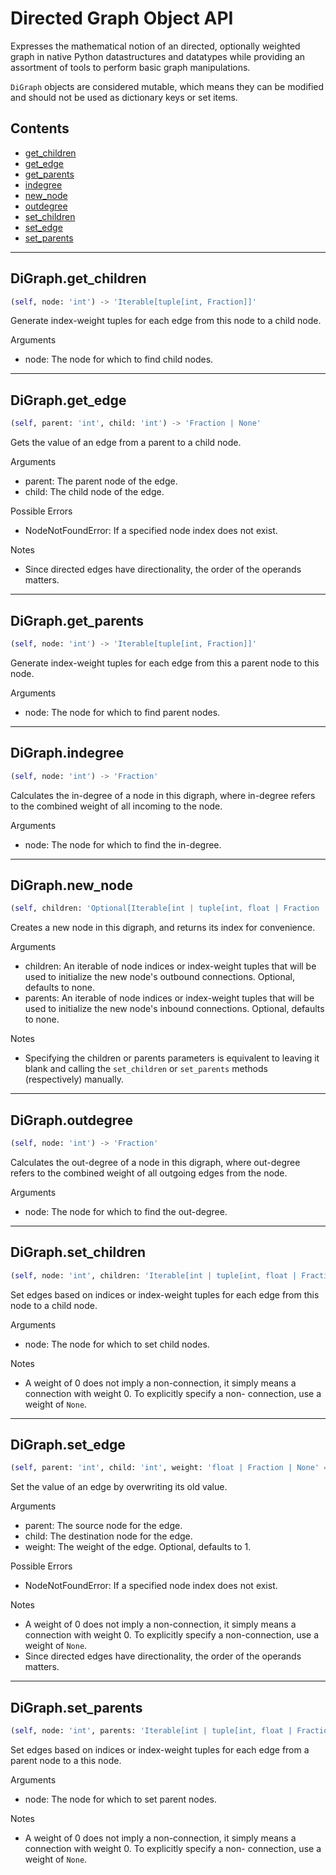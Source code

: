 # Directed Graph Object API

Expresses the mathematical notion of an directed, optionally
    weighted graph in native Python datastructures and datatypes
    while providing an assortment of tools to perform basic graph
    manipulations.

`DiGraph` objects are considered mutable, which means they can be
    modified and should not be used as dictionary keys or set items.

## Contents

- [get\_children](#digraphget\_children)
- [get\_edge](#digraphget\_edge)
- [get\_parents](#digraphget\_parents)
- [indegree](#digraphindegree)
- [new\_node](#digraphnew\_node)
- [outdegree](#digraphoutdegree)
- [set\_children](#digraphset\_children)
- [set\_edge](#digraphset\_edge)
- [set\_parents](#digraphset\_parents)

---

## DiGraph.get\_children
```python
(self, node: 'int') -> 'Iterable[tuple[int, Fraction]]'
```
Generate index-weight tuples for each edge from this node to a
    child node.

Arguments
- node: The node for which to find child nodes.

---

## DiGraph.get\_edge
```python
(self, parent: 'int', child: 'int') -> 'Fraction | None'
```
Gets the value of an edge from a parent to a child node.

Arguments
- parent: The parent node of the edge.
- child: The child node of the edge.

Possible Errors
- NodeNotFoundError: If a specified node index does not exist.

Notes
- Since directed edges have directionality, the order of the
    operands matters.

---

## DiGraph.get\_parents
```python
(self, node: 'int') -> 'Iterable[tuple[int, Fraction]]'
```
Generate index-weight tuples for each edge from this a parent
    node to this node.

Arguments
- node: The node for which to find parent nodes.

---

## DiGraph.indegree
```python
(self, node: 'int') -> 'Fraction'
```
Calculates the in-degree of a node in this digraph, where
    in-degree refers to the combined weight of all incoming to
    the node.

Arguments
- node: The node for which to find the in-degree.

---

## DiGraph.new\_node
```python
(self, children: 'Optional[Iterable[int | tuple[int, float | Fraction | None]]]' = None, parents: 'Optional[Iterable[int | tuple[int, float | Fraction | None]]]' = None) -> 'int'
```
Creates a new node in this digraph, and returns its index for
    convenience.

Arguments
- children: An iterable of node indices or index-weight tuples
    that will be used to initialize the new node's outbound
    connections.
    Optional, defaults to none.
- parents: An iterable of node indices or index-weight tuples
    that will be used to initialize the new node's inbound
    connections.
    Optional, defaults to none.

Notes
- Specifying the children or parents parameters is equivalent to
    leaving it blank and calling the `set_children` or
    `set_parents` methods (respectively) manually.

---

## DiGraph.outdegree
```python
(self, node: 'int') -> 'Fraction'
```
Calculates the out-degree of a node in this digraph, where
    out-degree refers to the combined weight of all outgoing
    edges from the node.

Arguments
- node: The node for which to find the out-degree.

---

## DiGraph.set\_children
```python
(self, node: 'int', children: 'Iterable[int | tuple[int, float | Fraction | None]]') -> 'None'
```
Set edges based on indices or index-weight tuples for each edge
    from this node to a child node.

Arguments
- node: The node for which to set child nodes.

Notes
- A weight of 0 does not imply a non-connection, it simply means
    a connection with weight 0. To explicitly specify a non-
    connection, use a weight of `None`.

---

## DiGraph.set\_edge
```python
(self, parent: 'int', child: 'int', weight: 'float | Fraction | None' = Fraction(1, 1)) -> 'None'
```
Set the value of an edge by overwriting its old value.

Arguments
- parent: The source node for the edge.
- child: The destination node for the edge.
- weight: The weight of the edge.
    Optional, defaults to 1.

Possible Errors
- NodeNotFoundError: If a specified node index does not exist.

Notes
- A weight of 0 does not imply a non-connection, it simply means
    a connection with weight 0. To explicitly specify a
    non-connection, use a weight of `None`.
- Since directed edges have directionality, the order of the
    operands matters.

---

## DiGraph.set\_parents
```python
(self, node: 'int', parents: 'Iterable[int | tuple[int, float | Fraction | None]]') -> 'None'
```
Set edges based on indices or index-weight tuples for each edge
    from a parent node to a this node.

Arguments
- node: The node for which to set parent nodes.

Notes
- A weight of 0 does not imply a non-connection, it simply means
    a connection with weight 0. To explicitly specify a non-
    connection, use a weight of `None`.

<!--This file has been automatically generated-->
